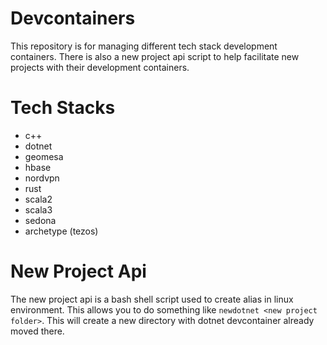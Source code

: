 # Devcontainers

This repository is for managing different tech stack development containers. There is also a new project api script to help facilitate new projects with their development containers. 

# Tech Stacks
- c++
- dotnet
- geomesa
- hbase
- nordvpn
- rust
- scala2
- scala3
- sedona
- archetype (tezos)

# New Project Api

The new project api is a bash shell script used to create alias in linux environment. This allows you to do something like `newdotnet <new project folder>`. This will create a new directory with dotnet devcontainer already moved there.